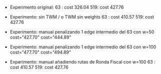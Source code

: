 * Experimento original:
	63 : cost 326.04
	519: cost 427.76
* Experimento: sin TWM / o TWM sin weights
	63 : cost 410.57
	519: cost 427.76
* Experimento: manual penalizando 1 edge intermedio del 63 con w=50
		<edge id="180049722" traveltime="50.0"/>
	cost="427.70"
	cost="444.89"
* Experimento: manual penalizando 1 edge intermedio del 63 con w=100
		<edge id="180049722" traveltime="100.0"/>
	cost="477.70"
	cost="494.89"





* Experimento: manual añadiendo rutas de Ronda Fiscal con w=100
	63 : cost 410.57
	519: cost 427.76
